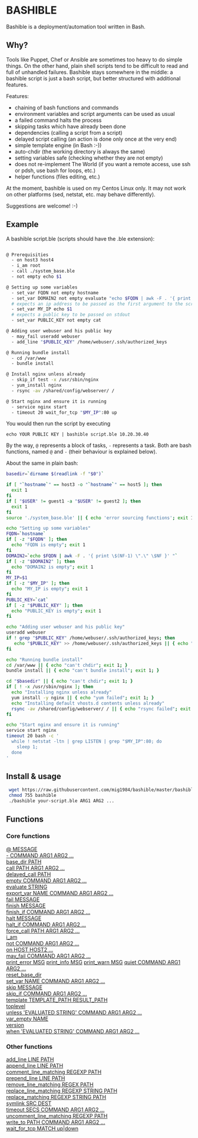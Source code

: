 # BASHIBLE

Bashible is a deployment/automation tool written in Bash.

## Why?

Tools like Puppet, Chef or Ansible are sometimes too heavy to do simple things. On the other hand, plain shell scripts tend 
to be difficult to read and full of unhandled failures. Bashible stays somewhere in the middle: a bashible script is just a bash script,
but better structured with additional features.

Features:

  - chaining of bash functions and commands
  - environment variables and script arguments can be used as usual
  - a failed command halts the process
  - skipping tasks which have already been done
  - dependencies (calling a script from a script)
  - delayed script calling (an action is done only once at the very end)
  - simple template engine (in Bash :-))
  - auto-chdir (the working directory is always the same)
  - setting variables safe (checking whether they are not empty)
  - does not re-implement The World (if you want a remote access, use ssh or pdsh, use bash for loops, etc.)
  - helper functions (files editing, etc.)

At the moment, bashible is used on my Centos Linux only. It may not work on other platforms (sed, netstat, etc. may behave differently).

Suggestions are welcome! :-)

## Example

A bashible script.ble (scripts should have the .ble extension):

```bash

@ Prerequisities
  - on host3 host4
  - i_am root
  - call ./system_base.ble
  - not empty echo $1

@ Setting up some variables
  - set_var FQDN not empty hostname
  - set_var DOMAIN2 not empty evaluate "echo $FQDN | awk -F . '{ print \$(NF-1) \".\" \$NF }' "
  # expects an ip address to be passed as the first argument to the script
  - set_var MY_IP echo $1
  # expects a public key to be passed on stdout
  - set_var PUBLIC_KEY not empty cat

@ Adding user webuser and his public key
  - may_fail useradd webuser
  - add_line "$PUBLIC_KEY" /home/webuser/.ssh/authorized_keys

@ Running bundle install
  - cd /var/www
  - bundle install

@ Install nginx unless already
  - skip_if test -x /usr/sbin/nginx
  - yum_install nginx
  - rsync -av /shared/config/webserver/ /

@ Start nginx and ensure it is running
  - service nginx start
  - timeout 20 wait_for_tcp "$MY_IP":80 up
```

You would then run the script by executing

`echo YOUR PUBLIC KEY | bashible script.ble 10.20.30.40`

By the way, `@` represents a block of tasks, `-` represents a task. Both are bash functions, named `@` and `-` (their behaviour is explained below).


About the same in plain bash:

```bash
basedir=`dirname $(readlink -f "$0")`

if [ "`hostname`" == host3 -o "`hostname`" == host5 ]; then
  exit 1
fi
if [ "$USER" != guest1 -a "$USER" != guest2 ]; then
  exit 1
fi
source './system_base.ble' || { echo 'error sourcing functions'; exit 1; }

echo "Setting up some variables"
FQDN=`hostname`
if [ -z "$FQDN" ]; then
  echo "FQDN is empty"; exit 1
fi
DOMAIN2=`echo $FQDN | awk -F . '{ print \$(NF-1) \".\" \$NF }' "`
if [ -z "$DOMAIN2" ]; then
  echo "DOMAIN2 is empty"; exit 1
fi
MY_IP=$1
if [ -z "$MY_IP" ]; then
  echo "MY_IP is empty"; exit 1
fi
PUBLIC_KEY=`cat`
if [ -z "$PUBLIC_KEY" ]; then
  echo "PUBLIC_KEY is empty"; exit 1
fi

echo "Adding user webuser and his public key"
useradd webuser
if ! grep "$PUBLIC_KEY" /home/webuser/.ssh/authorized_keys; then
   echo "$PUBLIC_KEY" >> /home/webuser/.ssh/authorized_keys || { echo "can't edit file"; exit 1; }
fi

echo "Running bundle install"
cd /var/www || { echo "can't chdir"; exit 1; }
bundle install || { echo "can't bundle install"; exit 1; }

cd "$basedir" || { echo "can't chdir"; exit 1; }
if [ ! -x /usr/sbin/nginx ]; then
  echo "Installing nginx unless already"
  yum install -y nginx || { echo "yum failed"; exit 1; }
  echo "Installing default vhosts.d contents unless already"
  rsync -av /shared/config/webserver/ / || { echo "rsync failed"; exit 1; }
fi

echo "Start nginx and ensure it is running"
service start nginx
timeout 20 bash -c '
  while ! netstat -ltn | grep LISTEN | grep "$MY_IP":80; do
    sleep 1; 
  done
'
```


## Install & usage

```bash
 wget https://raw.githubusercontent.com/mig1984/bashible/master/bashible
 chmod 755 bashible
 ./bashible your-script.ble ARG1 ARG2 ...
```

## Functions

### Core functions

[@ MESSAGE](docs/@.md)  
[- COMMAND ARG1 ARG2 ...](docs/-.md)  
[base_dir PATH](docs/base_dir.md)  
[call PATH ARG1 ARG2 ...](docs/call.md)  
[delayed_call PATH](docs/delayed_call.md)  
[empty COMMAND ARG1 ARG2 ...](docs/empty.md)  
[evaluate STRING](docs/evaluate.md)  
[export_var NAME COMMAND ARG1 ARG2 ...](docs/export_var.md)  
[fail MESSAGE](docs/fail.md)  
[finish MESSAGE](docs/finish.md)  
[finish_if COMMAND ARG1 ARG2 ...](docs/finish_if.md)  
[halt MESSAGE](docs/halt.md)  
[halt_if COMMAND ARG1 ARG2 ...](docs/halt_if.md)  
[force_call PATH ARG1 ARG2 ...](docs/force_call.md)  
[i_am](docs/i_am.md)  
[not COMMAND ARG1 ARG2 ...](docs/not.md)  
[on HOST HOST2 ...](docs/on.md)  
[may_fail COMMAND ARG1 ARG2 ...](docs/may_fail.md)  
[print_error MSG](docs/print_error.md)
[print_info MSG](docs/print_info.md)
[print_warn MSG](docs/print_warn.md)
[quiet COMMAND ARG1 ARG2 ...](docs/quiet.md)  
[reset_base_dir](docs/reset_base_dir.md)  
[set_var NAME COMMAND ARG1 ARG2 ...](docs/set_var.md)  
[skip MESSAGE](docs/skip.md)  
[skip_if COMMAND ARG1 ARG2 ...](docs/skip_if.md)  
[template TEMPLATE_PATH RESULT_PATH](docs/template.md)  
[toplevel](docs/toplevel.md)  
[unless 'EVALUATED STRING' COMMAND ARG1 ARG2 ...](docs/unless.md)  
[var_empty NAME](docs/var_empty.md)  
[version](docs/version.md)  
[when 'EVALUATED STRING' COMMAND ARG1 ARG2 ...](docs/when.md)  

### Other functions

[add_line LINE PATH](docs/add_line.md)  
[append_line LINE PATH](docs/append_line.md)  
[comment_line_matching REGEXP PATH](docs/comment_line_matching.md)  
[prepend_line LINE PATH](docs/prepend_line.md)  
[remove_line_matching REGEX PATH](docs/remove_line_matching.md)  
[replace_line_matching REGEXP STRING PATH](docs/replace_line_matching.md)  
[replace_matching REGEXP STRING PATH](docs/replace_matching.md)  
[symlink SRC DEST](docs/symlink.md)  
[timeout SECS COMMAND ARG1 ARG2 ...](docs/timeout.md)  
[uncomment_line_matching REGEXP PATH](docs/uncomment_line_matching.md)  
[write_to PATH COMMAND ARG1 ARG2 ...](docs/write_to.md)  
[wait_for_tcp MATCH up|down](docs/wait_for_tcp.md)  
